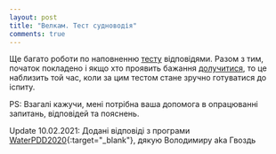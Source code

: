 ```yaml
---
layout: post
title: "Велкам. Тест судноводія"
comments: true
---
```


Ще багато роботи по наповненню [тесту](https://scheepsjongen.github.io/) відповідями.
Разом з тим, початок покладено і якщо хто проявить бажання [долучитися](https://github.com/Scheepsjongen/scheepsjongen.github.io/blob/master/CONTRIBUTING.md#%D0%B2%D0%B5%D0%BB%D0%BA%D0%B0%D0%BC),
то це наблизить той час, коли за цим тестом стане зручно готуватися до іспиту.

PS: Взагалі кажучи, мені потрібна ваша допомога в опрацюванні запитань, відповідей та пояснень.

Update 10.02.2021: Додані відповіді з програми [WaterPDD2020](https://drive.google.com/file/d/1Zk2uT_3SkhxsIqf9GjFTbvTOYoS8Yble/view?usp=sharing){:target="_blank"}, дякую Володимиру aka Гвоздь
